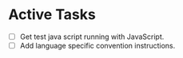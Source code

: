 # Active Tasks

- [ ] Get test java script running with JavaScript.
- [ ] Add language specific convention instructions.